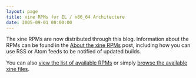 ```yaml
---
layout: page
title: xine RPMs for EL / x86_64 Architecture
date: 2005-09-01 00:00:00
---
```

The xine RPMs are now distributed through this blog. Information about the RPMs can be found in the [About the xine RPMs][abt] post, including how you can use RSS or Atom feeds to be notified of updated builds.

You can also [view the list of available RPMs][list] or simply [browse the available xine files][browse].


[abt]: /2005/about-the-xine-rpms.html "About the xine RPMs &bull; DJS Consulting Tech Blog"
[list]: /category/hosted-64-bit-software/xine-rpms/ "&ldquo;xine RPMs&rdquo; Category &bull; DJS Consulting Tech Blog"
[browse]: //hosted.djs-consulting.com/software/xine "xine RPMs &bull; DJS Consulting Software Repository"
